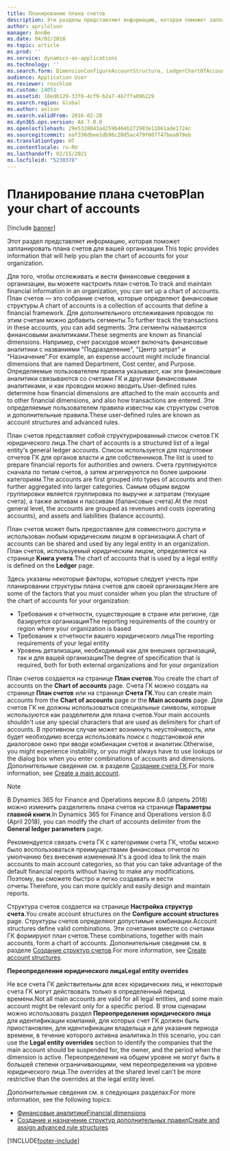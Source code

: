 ```yaml
---
title: Планирование плана счетов
description: Эти разделы представляют информацию, которая поможет запланировать плана счетов для вашей организации.
author: aprilolson
manager: AnnBe
ms.date: 04/02/2018
ms.topic: article
ms.prod: ''
ms.service: dynamics-ax-applications
ms.technology: ''
ms.search.form: DimensionConfigureAccountStructure, LedgerChartOfAccounts
audience: Application User
ms.reviewer: roschlom
ms.custom: 14051
ms.assetid: 10edb129-33f0-4cf9-b2a7-4b7ffa09b229
ms.search.region: Global
ms.author: aolson
ms.search.validFrom: 2016-02-28
ms.dyn365.ops.version: AX 7.0.0
ms.openlocfilehash: 29e5328043a4259b464b272983e11061ade1724c
ms.sourcegitcommit: eaf330dbee1db96c20d5ac479f007747bea079eb
ms.translationtype: HT
ms.contentlocale: ru-RU
ms.lasthandoff: 02/15/2021
ms.locfileid: "5230378"
---
```

# <a name="plan-your-chart-of-accounts"></a><span data-ttu-id="946cc-103">Планирование плана счетов</span><span class="sxs-lookup"><span data-stu-id="946cc-103">Plan your chart of accounts</span></span>

[!include [banner](../includes/banner.md)]

<span data-ttu-id="946cc-104">Этот раздел представляет информацию, которая поможет запланировать плана счетов для вашей организации.</span><span class="sxs-lookup"><span data-stu-id="946cc-104">This topic provides information that will help you plan the chart of accounts for your organization.</span></span>

<span data-ttu-id="946cc-105">Для того, чтобы отслеживать и вести финансовые сведения в организации, вы можете настроить план счетов.</span><span class="sxs-lookup"><span data-stu-id="946cc-105">To track and maintain financial information in an organization, you can set up a chart of accounts.</span></span> <span data-ttu-id="946cc-106">План счетов — это собрание счетов, которые определяют финансовые структуры.</span><span class="sxs-lookup"><span data-stu-id="946cc-106">A chart of accounts is a collection of accounts that define a financial framework.</span></span> <span data-ttu-id="946cc-107">Для дополнительного отслеживания проводок по этим счетам можно добавить сегменты.</span><span class="sxs-lookup"><span data-stu-id="946cc-107">To further track the transactions in these accounts, you can add segments.</span></span> <span data-ttu-id="946cc-108">Эти сегменты называются финансовыми аналитиками.</span><span class="sxs-lookup"><span data-stu-id="946cc-108">These segments are known as financial dimensions.</span></span> <span data-ttu-id="946cc-109">Например, счет расходов может включать финансовые аналитики с названиями "Подразделение", "Центр затрат" и "Назначение".</span><span class="sxs-lookup"><span data-stu-id="946cc-109">For example, an expense account might include financial dimensions that are named Department, Cost center, and Purpose.</span></span> <span data-ttu-id="946cc-110">Определяемые пользователем правила указывают, как эти финансовые аналитики связываются со счетами ГК и другими финансовыми аналитиками, и как проводки можно вводить.</span><span class="sxs-lookup"><span data-stu-id="946cc-110">User-defined rules determine how financial dimensions are attached to the main accounts and to other financial dimensions, and also how transactions are entered.</span></span> <span data-ttu-id="946cc-111">Эти определяемые пользователем правила известны как структуры счетов и дополнительные правила.</span><span class="sxs-lookup"><span data-stu-id="946cc-111">These user-defined rules are known as account structures and advanced rules.</span></span>

<span data-ttu-id="946cc-112">План счетов представляет собой структурированный список счетов ГК юридического лица.</span><span class="sxs-lookup"><span data-stu-id="946cc-112">The chart of accounts is a structured list of a legal entity's general ledger accounts.</span></span> <span data-ttu-id="946cc-113">Список используется для подготовки отчетов ГК для органов власти и для собственников.</span><span class="sxs-lookup"><span data-stu-id="946cc-113">The list is used to prepare financial reports for authorities and owners.</span></span> <span data-ttu-id="946cc-114">Счета группируются сначала по типам счетов, а затем агрегируются по более широким категориям.</span><span class="sxs-lookup"><span data-stu-id="946cc-114">The accounts are first grouped into types of accounts and then further aggregated into larger categories.</span></span> <span data-ttu-id="946cc-115">Самым общим видом группировки является группировка по выручке и затратам (текущие счета), а также активам и пассивам (балансовые счета).</span><span class="sxs-lookup"><span data-stu-id="946cc-115">At the most general level, the accounts are grouped as revenues and costs (operating accounts), and assets and liabilities (balance accounts).</span></span>

<span data-ttu-id="946cc-116">План счетов может быть предоставлен для совместного доступа и использован любым юридическим лицом в организации.</span><span class="sxs-lookup"><span data-stu-id="946cc-116">A chart of accounts can be shared and used by any legal entity in an organization.</span></span> <span data-ttu-id="946cc-117">План счетов, используемый юридическим лицом, определяется на странице **Книга учета**.</span><span class="sxs-lookup"><span data-stu-id="946cc-117">The chart of accounts that is used by a legal entity is defined on the **Ledger** page.</span></span>

<span data-ttu-id="946cc-118">Здесь указаны некоторые факторы, которые следует учесть при планировании структуры плана счетов для своей организации:</span><span class="sxs-lookup"><span data-stu-id="946cc-118">Here are some of the factors that you must consider when you plan the structure of the chart of accounts for your organization:</span></span>

- <span data-ttu-id="946cc-119">Требования к отчетности, существующие в стране или регионе, где базируется организация</span><span class="sxs-lookup"><span data-stu-id="946cc-119">The reporting requirements of the country or region where your organization is based</span></span>
- <span data-ttu-id="946cc-120">Требования к отчетности вашего юридического лица</span><span class="sxs-lookup"><span data-stu-id="946cc-120">The reporting requirements of your legal entity</span></span>
- <span data-ttu-id="946cc-121">Уровень детализации, необходимый как для внешних организаций, так и для вашей организации</span><span class="sxs-lookup"><span data-stu-id="946cc-121">The degree of specification that is required, both for both external organizations and for your organization</span></span>

<span data-ttu-id="946cc-122">План счетов создается на странице **План счетов**.</span><span class="sxs-lookup"><span data-stu-id="946cc-122">You create the chart of accounts on the **Chart of accounts** page.</span></span> <span data-ttu-id="946cc-123">Счета ГК можно создать на странице **План счетов** или на странице **Счета ГК**.</span><span class="sxs-lookup"><span data-stu-id="946cc-123">You can create main accounts from the **Chart of accounts** page or the **Main accounts** page.</span></span> <span data-ttu-id="946cc-124">Для счетов ГК не должны использоваться специальные символы, которые используются как разделители для плана счетов.</span><span class="sxs-lookup"><span data-stu-id="946cc-124">Your main accounts shouldn't use any special characters that are used as delimiters for chart of accounts.</span></span> <span data-ttu-id="946cc-125">В противном случае может возникнуть неустойчивость, или будет необходимо всегда использовать поиск с подстановкой или диалоговое окно при вводе комбинации счетов и аналитик.</span><span class="sxs-lookup"><span data-stu-id="946cc-125">Otherwise, you might experience instability, or you might always have to use lookups or the dialog box when you enter combinations of accounts and dimensions.</span></span> <span data-ttu-id="946cc-126">Дополнительные сведения см. в разделе [Создание счета ГК](tasks/create-main-account.md).</span><span class="sxs-lookup"><span data-stu-id="946cc-126">For more information, see [Create a main account](tasks/create-main-account.md).</span></span>

> [!NOTE]
> <span data-ttu-id="946cc-127">В Dynamics 365 for Finance and Operations версии 8.0 (апрель 2018) можно изменить разделитель плана счетов на странице **Параметры главной книги**.</span><span class="sxs-lookup"><span data-stu-id="946cc-127">In Dynamics 365 for Finance and Operations version 8.0 (April 2018), you can modify the chart of accounts delimiter from the **General ledger parameters** page.</span></span>

<span data-ttu-id="946cc-128">Рекомендуется связать счета ГК с категориями счета ГК, чтобы можно было воспользоваться преимуществами финансовых отчетов по умолчанию без внесения изменений.</span><span class="sxs-lookup"><span data-stu-id="946cc-128">It's a good idea to link the main accounts to main account categories, so that you can take advantage of the default financial reports without having to make any modifications.</span></span> <span data-ttu-id="946cc-129">Поэтому, вы сможете быстро и легко создавать и вести отчеты.</span><span class="sxs-lookup"><span data-stu-id="946cc-129">Therefore, you can more quickly and easily design and maintain reports.</span></span>

<span data-ttu-id="946cc-130">Структура счетов создается на странице **Настройка структур счета**.</span><span class="sxs-lookup"><span data-stu-id="946cc-130">You create account structures on the **Configure account structures** page.</span></span> <span data-ttu-id="946cc-131">Структуры счетов определяют допустимые комбинации.</span><span class="sxs-lookup"><span data-stu-id="946cc-131">Account structures define valid combinations.</span></span> <span data-ttu-id="946cc-132">Эти сочетания вместе со счетами ГК формируют план счетов.</span><span class="sxs-lookup"><span data-stu-id="946cc-132">These combinations, together with main accounts, form a chart of accounts.</span></span> <span data-ttu-id="946cc-133">Дополнительные сведения см. в разделе [Создание структур счетов](tasks/create-account-structures.md).</span><span class="sxs-lookup"><span data-stu-id="946cc-133">For more information, see [Create account structures](tasks/create-account-structures.md).</span></span>

<span data-ttu-id="946cc-134">**Переопределения юридического лица**</span><span class="sxs-lookup"><span data-stu-id="946cc-134">**Legal entity overrides**</span></span>

<span data-ttu-id="946cc-135">Не все счета ГК действительны для всех юридических лиц, и некоторые счета ГК могут действовать только в определенный период времени.</span><span class="sxs-lookup"><span data-stu-id="946cc-135">Not all main accounts are valid for all legal entities, and some main account might be relevant only for a specific period.</span></span> <span data-ttu-id="946cc-136">В этом сценарии можно использовать раздел **Переопределения юридического лица** для идентификации компаний, для которых счет ГК должен быть приостановлен, для идентификации владельца и для указания периода времени, в течение которого активна аналитика.</span><span class="sxs-lookup"><span data-stu-id="946cc-136">In this scenario, you can use the **Legal entity overrides** section to identify the companies that the main account should be suspended for, the owner, and the period when the dimension is active.</span></span> <span data-ttu-id="946cc-137">Переопределения на общем уровне не могут быть в большей степени ограничивающими, чем переопределения на уровне юридического лица.</span><span class="sxs-lookup"><span data-stu-id="946cc-137">The overrides at the shared level can't be more restrictive than the overrides at the legal entity level.</span></span>

<span data-ttu-id="946cc-138">Дополнительные сведения см. в следующих разделах:</span><span class="sxs-lookup"><span data-stu-id="946cc-138">For more information, see the following topics:</span></span>

- [<span data-ttu-id="946cc-139">Финансовые аналитики</span><span class="sxs-lookup"><span data-stu-id="946cc-139">Financial dimensions</span></span>](financial-dimensions.md)
- [<span data-ttu-id="946cc-140">Создание и назначение структур дополнительных правил</span><span class="sxs-lookup"><span data-stu-id="946cc-140">Create and assign advanced rule structures</span></span>](tasks/create-assign-advanced-rule-structures.md)


[!INCLUDE[footer-include](../../includes/footer-banner.md)]